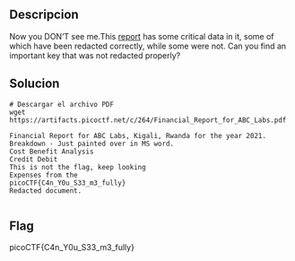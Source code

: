 ## Descripcion
Now you DON’T see me.This [report](https://artifacts.picoctf.net/c/84/Financial_Report_for_ABC_Labs.pdf) has some critical data in it, some of which have been redacted correctly, while some were not. Can you find an important key that was not redacted properly?
## Solucion
```
# Descargar el archivo PDF
wget https://artifacts.picoctf.net/c/264/Financial_Report_for_ABC_Labs.pdf

Financial Report for ABC Labs, Kigali, Rwanda for the year 2021.  
Breakdown - Just painted over in MS word.  
Cost Benefit Analysis  
Credit Debit  
This is not the flag, keep looking  
Expenses from the  
picoCTF{C4n_Y0u_S33_m3_fully}  
Redacted document.


```

## Flag
picoCTF{C4n_Y0u_S33_m3_fully}